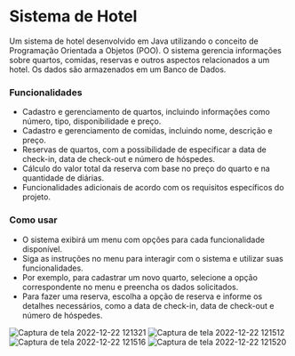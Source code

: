 <h1>Sistema de Hotel</h1>
<p>Um sistema de hotel desenvolvido em Java utilizando o conceito de Programação Orientada a Objetos (POO). O sistema gerencia informações sobre quartos, comidas, reservas e outros aspectos relacionados a um hotel. Os dados são armazenados em um Banco de Dados.</p>

<h3>Funcionalidades</h3>

* Cadastro e gerenciamento de quartos, incluindo informações como número, tipo, disponibilidade e preço.
* Cadastro e gerenciamento de comidas, incluindo nome, descrição e preço.
* Reservas de quartos, com a possibilidade de especificar a data de check-in, data de check-out e número de hóspedes.
* Cálculo do valor total da reserva com base no preço do quarto e na quantidade de diárias.
* Funcionalidades adicionais de acordo com os requisitos específicos do projeto.

<h3> Como usar</h3>

* O sistema exibirá um menu com opções para cada funcionalidade disponível.
* Siga as instruções no menu para interagir com o sistema e utilizar suas funcionalidades.
* Por exemplo, para cadastrar um novo quarto, selecione a opção correspondente no menu e preencha os dados solicitados.
* Para fazer uma reserva, escolha a opção de reserva e informe os detalhes necessários, como a data de check-in, data de check-out e número de hóspedes.

![Captura de tela 2022-12-22 121321](https://user-images.githubusercontent.com/103136917/209166099-4137a8af-d365-415c-b4e3-06df67076cc7.jpg)
![Captura de tela 2022-12-22 121512](https://user-images.githubusercontent.com/103136917/209166108-024398ca-dc36-4078-ae33-1a13d1f8244e.jpg)
![Captura de tela 2022-12-22 121516](https://user-images.githubusercontent.com/103136917/209166111-c752d796-bb53-46eb-ac99-53410f9adeb0.jpg)
![Captura de tela 2022-12-22 121520](https://user-images.githubusercontent.com/103136917/209166116-4aeacf23-92f2-4ea3-96e1-b1ef689242b8.jpg)
